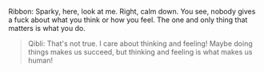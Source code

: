 Ribbon: Sparky, here, look at me. Right, calm down. You see, nobody gives a fuck about what you think or how you feel. The one and only thing that matters is what you do.
> Qibli: That's not true. I care about thinking and feeling! Maybe doing things makes us succeed, but thinking and feeling is what makes us human!